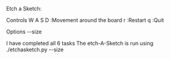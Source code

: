 Etch a Sketch:

Controls
	W A S D :Movement around the board
	r	:Restart
	q	:Quit

Options
	--size

I have completed all 6 tasks
The etch-A-Sketch is run using   ./etchasketch.py --size 
